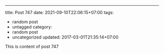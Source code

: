---
title: Post 747
date: 2021-09-10T22:06:15+07:00
tags:
  - random post
  - untagged
category:
  - random post
  - uncategorized
updated: 2017-03-01T21:35:14+07:00

This is content of post 747